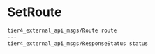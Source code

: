 # SetRoute

```txt
tier4_external_api_msgs/Route route
---
tier4_external_api_msgs/ResponseStatus status
```

